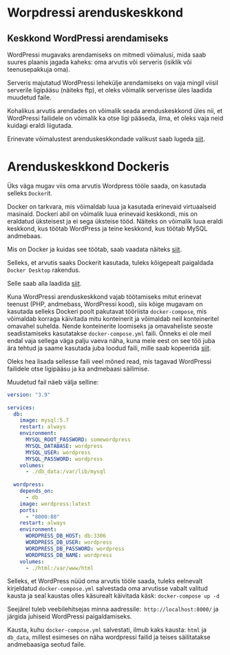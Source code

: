 # Worpdressi arenduskeskkond

## Keskkond WordPressi arendamiseks
WordPressi mugavaks arendamiseks on mitmedi võimalusi, mida saab suures plaanis jagada kaheks: oma arvutis või serveris (isiklik või teenusepakkuja oma).

Serveris majutatud WordPressi lehekülje arendamiseks on vaja mingil viisil serverile ligipääsu (näiteks ftp), et oleks võimalik serverisse üles laadida muudetud faile.

Kohalikus arvutis arendades on võimalik seada arenduskeskkond üles nii, et WordPressi failidele on võimalik ka otse ligi pääseda, ilma, et oleks vaja neid kuidagi eraldi liigutada.

Erinevate võimalustest arenduskeskkondade valikust saab lugeda [siit](https://make.wordpress.org/core/handbook/tutorials/installing-a-local-server/).

# Arenduskeskkond Dockeris
Üks väga mugav viis oma arvutis Wordpress tööle saada, on kasutada selleks `Docker`it.

Docker on tarkvara, mis võimaldab luua ja kasutada erinevaid virtuaalseid masinaid. Dockeri abil on võimalik luua erinevaid keskkondi, mis on eraldatud üksteisest ja ei sega üksteise tööd. Näiteks on võimalik luua eraldi keskkond, kus töötab WordPress ja teine keskkond, kus töötab MySQL andmebaas.

Mis on Docker ja kuidas see töötab, saab vaadata näiteks [siit](https://youtu.be/aLipr7tTuA4).

Selleks, et arvutis saaks Dockerit kasutada, tuleks kõigepealt paigaldada `Docker Desktop` rakendus.

Selle saab alla laadida [siit](https://docs.docker.com/desktop/).

Kuna WordPressi arenduskeskkond vajab töötamiseks mitut erinevat teenust (PHP, andmebass, WordPressi kood), siis kõige mugavam on kasutada selleks Dockeri poolt pakutavat tööriista `docker-compose`, mis võimaldab korraga käivitada mitu konteinerit ja võimaldab neil konteineritel omavahel suhelda. Nende konteinerite loomiseks ja omavaheliste seoste seadistamiseks kasutatakse `docker-compose.yml` faili. Õnneks ei ole meil endal vaja sellega väga palju vaeva näha, kuna meie eest on see töö juba ära tehtud ja saame kasutada juba loodud faili, mille saab kopeerida [siit](https://docs.docker.com/samples/wordpress/).

Oleks hea lisada sellesse faili veel mõned read, mis tagavad WordPressi failidele otse ligipääsu ja ka andmebaasi säilimise.

Muudetud fail näeb välja selline:

```yml
version: "3.9"
    
services:
  db:
    image: mysql:5.7
    restart: always
    environment:
      MYSQL_ROOT_PASSWORD: somewordpress
      MYSQL_DATABASE: wordpress
      MYSQL_USER: wordpress
      MYSQL_PASSWORD: wordpress
    volumes:
      - ./db_data:/var/lib/mysql
    
  wordpress:
    depends_on:
      - db
    image: wordpress:latest
    ports:
      - "8000:80"
    restart: always
    environment:
      WORDPRESS_DB_HOST: db:3306
      WORDPRESS_DB_USER: wordpress
      WORDPRESS_DB_PASSWORD: wordpress
      WORDPRESS_DB_NAME: wordpress
    volumes:
      - ./html:/var/www/html
```

Selleks, et WordPress nüüd oma arvutis tööle saada, tuleks eelnevalt kirjeldatud `docker-compose.yml` salvestada oma arvutisse vabalt valitud kausta ja seal kaustas olles käsurealt käivitada käsk: `docker-compose up -d`

Seejärel tuleb veebilehitsejas minna aadressile:` http://localhost:8000/` ja järgida juhiseid WordPressi paigaldamiseks.

Kausta, kuhu `docker-compose.yml` salvestati, ilmub kaks kausta: `html` ja `db_data`, millest esimeses on näha wordpressi failid ja teises säilitatakse andmebaasiga seotud faile.


